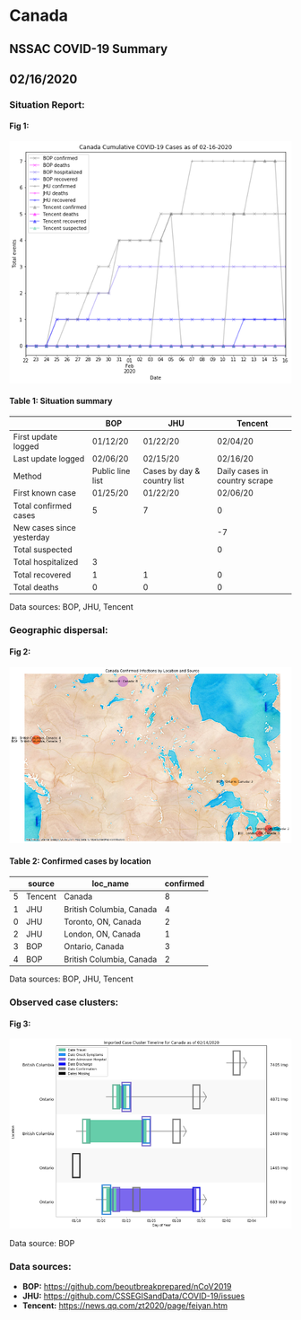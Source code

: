 # Canada
## NSSAC COVID-19 Summary
## 02/16/2020



### Situation Report:
#### Fig 1:
![Canada cases](../merged_histories/Canada_merged_histories.png)

#### Table 1: Situation summary

|                           | BOP              | JHU                         | Tencent                       |
|---------------------------|------------------|-----------------------------|-------------------------------|
| First update logged       | 01/12/20         | 01/22/20                    | 02/04/20                      |
| Last update logged        | 02/06/20         | 02/15/20                    | 02/16/20                      |
| Method                    | Public line list | Cases by day & country list | Daily cases in country scrape |
| First known case          | 01/25/20         | 01/22/20                    | 02/06/20                      |
| Total confirmed cases     | 5                | 7                           | 0                             |
| New cases since yesterday |                  |                             | -7                            |
| Total suspected           |                  |                             | 0                             |
| Total hospitalized        | 3                |                             |                               |
| Total recovered           | 1                | 1                           | 0                             |
| Total deaths              | 0                | 0                           | 0                             |
Data sources: BOP, JHU, Tencent


### Geographic dispersal:
#### Fig 2:
![Canada mapped](../case_locs/Canada_case_locs.png)

#### Table 2: Confirmed cases by location

|    | source   | loc_name                 |   confirmed |
|----|----------|--------------------------|-------------|
|  5 | Tencent  | Canada                   |           8 |
|  1 | JHU      | British Columbia, Canada |           4 |
|  0 | JHU      | Toronto, ON, Canada      |           2 |
|  2 | JHU      | London, ON, Canada       |           1 |
|  3 | BOP      | Ontario, Canada          |           3 |
|  4 | BOP      | British Columbia, Canada |           2 |

Data sources: BOP, JHU, Tencent


### Observed case clusters:
#### Fig 3:
![Canada cases](../cluster_analysis/Canada_imported_cases.png)



Data source: BOP


### Data sources:
* **BOP:** https://github.com/beoutbreakprepared/nCoV2019
* **JHU:** https://github.com/CSSEGISandData/COVID-19/issues
* **Tencent:** https://news.qq.com/zt2020/page/feiyan.htm